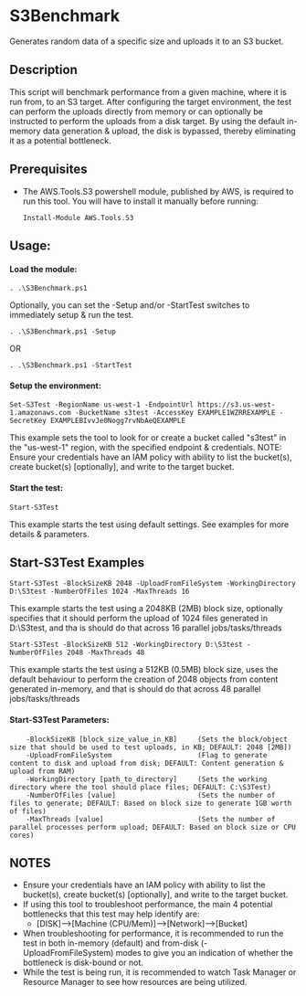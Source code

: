 # S3Benchmark
Generates random data of a specific size and uploads it to an S3 bucket.

## Description
This script will benchmark performance from a given machine, where it is run from, to an S3 target.
After configuring the target environment, the test can perform the uploads directly from memory or can optionally be instructed to perform the uploads from a disk target.
By using the default in-memory data generation & upload, the disk is bypassed, thereby eliminating it as a potential bottleneck.

## Prerequisites
* The AWS.Tools.S3 powershell module, published by AWS, is required to run this tool. You will have to install it manually before running:

      Install-Module AWS.Tools.S3

## Usage:
#### Load the module:
    . .\S3Benchmark.ps1
Optionally, you can set the -Setup and/or -StartTest switches to immediately setup & run the test.

    . .\S3Benchmark.ps1 -Setup
OR

    . .\S3Benchmark.ps1 -StartTest

    
#### Setup the environment:
    Set-S3Test -RegionName us-west-1 -EndpointUrl https://s3.us-west-1.amazonaws.com -BucketName s3test -AccessKey EXAMPLE1WZRREXAMPLE -SecretKey EXAMPLEBIvvJe0Nogg7rvNbAeQEXAMPLE
 This example sets the tool to look for or create a bucket called "s3test" in the "us-west-1" region, with the specified endpoint & credentials.
    NOTE: Ensure your credentials have an IAM policy with ability to list the bucket(s), create bucket(s) [optionally], and write to the target bucket.
    
#### Start the test:
    Start-S3Test
This example starts the test using default settings. See examples for more details & parameters.

## Start-S3Test Examples
    Start-S3Test -BlockSizeKB 2048 -UploadFromFileSystem -WorkingDirectory D:\S3test -NumberOfFiles 1024 -MaxThreads 16
This example starts the test using a 2048KB (2MB) block size, optionally specifies that it should perform the upload of 1024 files generated in D:\S3test, and tha is should do that across 16 parallel jobs/tasks/threads

    Start-S3Test -BlockSizeKB 512 -WorkingDirectory D:\S3test -NumberOfFiles 2048 -MaxThreads 48
This example starts the test using a 512KB (0.5MB) block size, uses the default behaviour to perform the creation of 2048 objects from content generated in-memory, and that is should do that across 48 parallel jobs/tasks/threads

#### Start-S3Test Parameters: 
        -BlockSizeKB [block_size_value_in_KB]     (Sets the block/object size that should be used to test uploads, in KB; DEFAULT: 2048 [2MB])
        -UploadFromFileSystem                     (Flag to generate content to disk and upload from disk; DEFAULT: Content generation & upload from RAM)
        -WorkingDirectory [path_to_directory]     (Sets the working directory where the tool should place files; DEFAULT: C:\S3Test)
        -NumberOfFiles [value]                    (Sets the number of files to generate; DEFAULT: Based on block size to generate 1GB worth of files)
        -MaxThreads [value]                       (Sets the number of parallel processes perform upload; DEFAULT: Based on block size or CPU cores)

## NOTES
* Ensure your credentials have an IAM policy with ability to list the bucket(s), create bucket(s) [optionally], and write to the target bucket.
* If using this tool to troubleshoot performance, the main 4 potential bottlenecks that this test may help identify are:
    * [DISK]-->[Machine (CPU/Mem)]-->[Network]-->[Bucket]
* When troubleshooting for performance, it is recommended to run the test in both in-memory (default) and from-disk (-UploadFromFileSystem) modes to give you an indication of whether the bottleneck is disk-bound or not.
* While the test is being run, it is recommended to watch Task Manager or Resource Manager to see how resources are being utilized.
